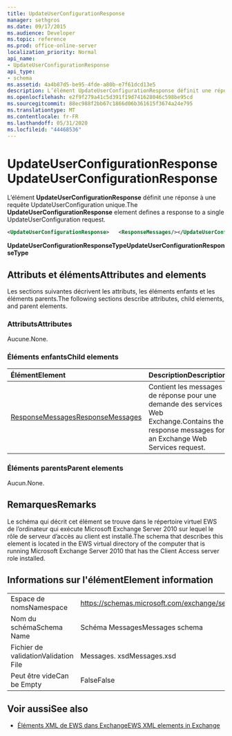 ```yaml
---
title: UpdateUserConfigurationResponse
manager: sethgros
ms.date: 09/17/2015
ms.audience: Developer
ms.topic: reference
ms.prod: office-online-server
localization_priority: Normal
api_name:
- UpdateUserConfigurationResponse
api_type:
- schema
ms.assetid: 4a4b87d5-be95-4fde-a80b-e7f61dcd13e5
description: L’élément UpdateUserConfigurationResponse définit une réponse à une requête UpdateUserConfiguration unique.
ms.openlocfilehash: e2f9f279a41c5d391f19d741628046c598be95cd
ms.sourcegitcommit: 88ec988f2bb67c1866d06b361615f3674a24e795
ms.translationtype: MT
ms.contentlocale: fr-FR
ms.lasthandoff: 05/31/2020
ms.locfileid: "44468536"
---
```

# <a name="updateuserconfigurationresponse"></a><span data-ttu-id="e38a0-103">UpdateUserConfigurationResponse</span><span class="sxs-lookup"><span data-stu-id="e38a0-103">UpdateUserConfigurationResponse</span></span>

<span data-ttu-id="e38a0-104">L’élément **UpdateUserConfigurationResponse** définit une réponse à une requête UpdateUserConfiguration unique.</span><span class="sxs-lookup"><span data-stu-id="e38a0-104">The **UpdateUserConfigurationResponse** element defines a response to a single UpdateUserConfiguration request.</span></span> 
  
```xml
<UpdateUserConfigurationResponse>   <ResponseMessages/></UpdateUserConfigurationResponse>
```

 <span data-ttu-id="e38a0-105">**UpdateUserConfigurationResponseType**</span><span class="sxs-lookup"><span data-stu-id="e38a0-105">**UpdateUserConfigurationResponseType**</span></span>
## <a name="attributes-and-elements"></a><span data-ttu-id="e38a0-106">Attributs et éléments</span><span class="sxs-lookup"><span data-stu-id="e38a0-106">Attributes and elements</span></span>

<span data-ttu-id="e38a0-107">Les sections suivantes décrivent les attributs, les éléments enfants et les éléments parents.</span><span class="sxs-lookup"><span data-stu-id="e38a0-107">The following sections describe attributes, child elements, and parent elements.</span></span>
  
### <a name="attributes"></a><span data-ttu-id="e38a0-108">Attributs</span><span class="sxs-lookup"><span data-stu-id="e38a0-108">Attributes</span></span>

<span data-ttu-id="e38a0-109">Aucune.</span><span class="sxs-lookup"><span data-stu-id="e38a0-109">None.</span></span>
  
### <a name="child-elements"></a><span data-ttu-id="e38a0-110">Éléments enfants</span><span class="sxs-lookup"><span data-stu-id="e38a0-110">Child elements</span></span>

|<span data-ttu-id="e38a0-111">**Élément**</span><span class="sxs-lookup"><span data-stu-id="e38a0-111">**Element**</span></span>|<span data-ttu-id="e38a0-112">**Description**</span><span class="sxs-lookup"><span data-stu-id="e38a0-112">**Description**</span></span>|
|:-----|:-----|
|[<span data-ttu-id="e38a0-113">ResponseMessages</span><span class="sxs-lookup"><span data-stu-id="e38a0-113">ResponseMessages</span></span>](responsemessages.md) <br/> |<span data-ttu-id="e38a0-114">Contient les messages de réponse pour une demande des services Web Exchange.</span><span class="sxs-lookup"><span data-stu-id="e38a0-114">Contains the response messages for an Exchange Web Services request.</span></span>  <br/> |
   
### <a name="parent-elements"></a><span data-ttu-id="e38a0-115">Éléments parents</span><span class="sxs-lookup"><span data-stu-id="e38a0-115">Parent elements</span></span>

<span data-ttu-id="e38a0-116">Aucun.</span><span class="sxs-lookup"><span data-stu-id="e38a0-116">None.</span></span>
  
## <a name="remarks"></a><span data-ttu-id="e38a0-117">Remarques</span><span class="sxs-lookup"><span data-stu-id="e38a0-117">Remarks</span></span>

<span data-ttu-id="e38a0-118">Le schéma qui décrit cet élément se trouve dans le répertoire virtuel EWS de l’ordinateur qui exécute Microsoft Exchange Server 2010 sur lequel le rôle de serveur d’accès au client est installé.</span><span class="sxs-lookup"><span data-stu-id="e38a0-118">The schema that describes this element is located in the EWS virtual directory of the computer that is running Microsoft Exchange Server 2010 that has the Client Access server role installed.</span></span>
  
## <a name="element-information"></a><span data-ttu-id="e38a0-119">Informations sur l'élément</span><span class="sxs-lookup"><span data-stu-id="e38a0-119">Element information</span></span>

|||
|:-----|:-----|
|<span data-ttu-id="e38a0-120">Espace de noms</span><span class="sxs-lookup"><span data-stu-id="e38a0-120">Namespace</span></span>  <br/> |https://schemas.microsoft.com/exchange/services/2006/messages  <br/> |
|<span data-ttu-id="e38a0-121">Nom du schéma</span><span class="sxs-lookup"><span data-stu-id="e38a0-121">Schema Name</span></span>  <br/> |<span data-ttu-id="e38a0-122">Schéma Messages</span><span class="sxs-lookup"><span data-stu-id="e38a0-122">Messages schema</span></span>  <br/> |
|<span data-ttu-id="e38a0-123">Fichier de validation</span><span class="sxs-lookup"><span data-stu-id="e38a0-123">Validation File</span></span>  <br/> |<span data-ttu-id="e38a0-124">Messages. xsd</span><span class="sxs-lookup"><span data-stu-id="e38a0-124">Messages.xsd</span></span>  <br/> |
|<span data-ttu-id="e38a0-125">Peut être vide</span><span class="sxs-lookup"><span data-stu-id="e38a0-125">Can be Empty</span></span>  <br/> |<span data-ttu-id="e38a0-126">False</span><span class="sxs-lookup"><span data-stu-id="e38a0-126">False</span></span>  <br/> |
   
## <a name="see-also"></a><span data-ttu-id="e38a0-127">Voir aussi</span><span class="sxs-lookup"><span data-stu-id="e38a0-127">See also</span></span>



- [<span data-ttu-id="e38a0-128">Éléments XML de EWS dans Exchange</span><span class="sxs-lookup"><span data-stu-id="e38a0-128">EWS XML elements in Exchange</span></span>](ews-xml-elements-in-exchange.md)

